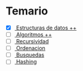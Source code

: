 # Temario

- [x] [ Estructuras de datos ++ ](temario/estructuras-de-datos++.md)
- [ ] [ Algoritmos ++ ](temario/algoritmos++.md)
- [ ] [ Recursividad ](temario/recursividad.md)
- [ ] [ Ordenacion ](temario/ordenacion.md)
- [ ] [ Busquedas ](temario/busquedas.md)
- [ ] [ Hashing ](temario/hashing.md)
